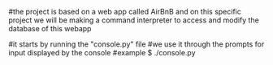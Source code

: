#the project is based on a web app called AirBnB  and on this
specific project we will be making a command interpreter to access
and modify the database of this webapp

#it starts by running the "console.py" file
#we use it through the prompts for input displayed by the console 
#example
$ ./console.py


